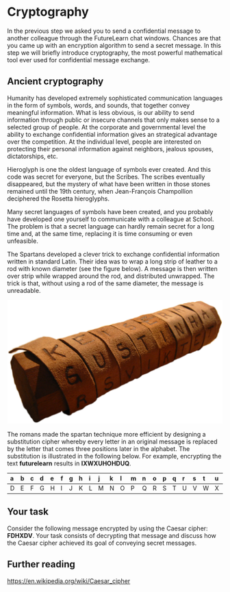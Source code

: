 # Cryptography 

In the previous step we asked you to send a confidential message to another colleague through the FutureLearn chat windows. Chances are that you came up with an encryption algorithm to send a secret message. In this step we will briefly introduce cryptography, the most powerful mathematical tool ever used for confidential message exchange. 

## Ancient cryptography 

Humanity has developed extremely sophisticated communication languages in the form of symbols, words, and sounds, that together convey meaningful information. What is less obvious, is our ability to send information through public or insecure channels that only makes sense to a selected group of people. At the corporate and governmental level the ability to exchange confidential information gives an strategical advantage over the competition. At the individual level, people are interested on protecting their personal information against neighbors, jealous spouses, dictatorships, etc.

Hieroglyph is one the oldest language of symbols ever created. And this code was secret for everyone, but the Scribes. The scribes eventually disappeared, but the mystery of what have been written in those stones remained until the 19th century, when Jean-François Champollion deciphered the Rosetta hieroglyphs. 

Many secret languages of symbols have been created, and you probably have developed one yourself to communicate with a colleague at School. The problem is that a secret language can hardly remain secret for a long time and, at the same time, replacing it is time consuming or even unfeasible. 

The Spartans developed a clever trick to exchange confidential information written in standard Latin. Their idea was to wrap a long strip of leather to a rod with known diameter (see the figure below). A message is then written over strip while wrapped around the rod, and distributed unwrapped. The trick is that, without using a rod of the same diameter, the message is unreadable. 

![GitHub Logo](./images/spartan-cipher.png)
<!--- (source: https://upload.wikimedia.org/wikipedia/commons/thumb/5/51/Skytale.png/1200px-Skytale.png) -->

The romans made the spartan technique more efficient by designing a substitution cipher whereby every letter in an original message is replaced by the letter that comes three positions later in the alphabet. The substitution is illustrated in the following below. For example, encrypting the text **futurelearn** results in **IXWXUHOHDUQ**. 


| a | b | c | d | e | f | g | h | i | j | k | l | m | n | o | p | q | r | s | t | u | v | w | x | y | z| 
|:---|:---|:---|:---|:---|:---|:---|:---|:---|:---|:---|:---|:---|:---|:---|:---|:---|:---|:---|:---|:---|:---|:---|:---|:---|:---|
| D | E | F | G | H | I | J |K | L | M | N | O |P | Q | R | S | T | U | V | W | X | Y | Z | A | B | C |


## Your task

Consider the following message encrypted by using the Caesar cipher: **FDHXDV**. Your task consists of decrypting that message and discuss how the Caesar cipher achieved its goal of conveying secret messages.  

## Further reading

https://en.wikipedia.org/wiki/Caesar_cipher
